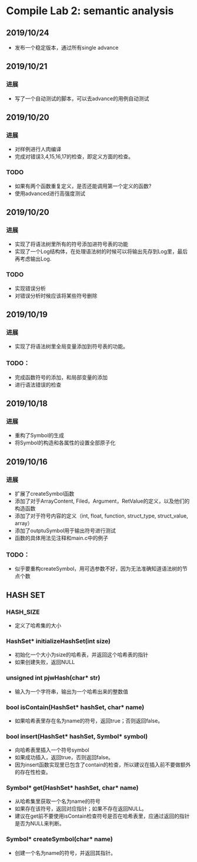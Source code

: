 # Compile Lab 2: semantic analysis
## 2019/10/24
+ 发布一个稳定版本，通过所有single advance
## 2019/10/21
### 进展
+ 写了一个自动测试的脚本，可以去advance的用例自动测试
## 2019/10/20
### 进展
+ 对样例进行人肉编译
+ 完成对错误3,4,15,16,17的检查，即定义方面的检查。
### TODO
+ 如果有两个函数重复定义，是否还能调用第一个定义的函数?
+ 使用advanced进行高强度测试
## 2019/10/20
### 进展
+ 实现了将语法树里所有的符号添加进符号表的功能
+ 实现了一个Log结构体，在处理语法树的时候可以将输出先存到Log里，最后再考虑输出Log.
### TODO
+ 实现错误分析
+ 对错误分析时候应该将某些符号删除
## 2019/10/19
### 进展
* 实现了将语法树里全局变量添加到符号表的功能。
### TODO：
+ 完成函数符号的添加，和局部变量的添加
+ 进行语法错误的检查
## 2019/10/18
### 进展
* 重构了Symbol的生成
* 将Symbol的构造和各属性的设置全部原子化
## 2019/10/16 
### 进展
+ 扩展了createSymbol函数
+ 添加了对于ArrayContent, Filed，Argument，RetValue的定义，以及他们的构造函数
+ 添加了对于符号内容的定义（int, float, function, struct_type, struct_value, array）
+ 添加了outptuSymbol用于输出符号进行测试
+ 函数的具体用法见注释和main.c中的例子
### TODO：
+ 似乎要重构createSymbol，用可选参数不好，因为无法准确知道语法树的节点个数


## HASH SET
### HASH_SIZE
* 定义了哈希集的大小
### HashSet* initializeHashSet(int size)
* 初始化一个大小为size的哈希表，并返回这个哈希表的指针
* 如果创建失败，返回NULL
### unsigned int pjwHash(char* str)
* 输入为一个字符串，输出为一个哈希出来的整数值
### bool isContain(HashSet* hashSet, char* name)
* 如果哈希表里存在名为name的符号，返回true；否则返回false。
### bool insert(HashSet* hashSet, Symbol* symbol)
* 向哈希表里插入一个符号symbol
* 如果成功插入，返回true，否则返回false。
* 因为insert函数实现里已包含了contain的检查，所以建议在插入前不要做额外的存在性检查。
### Symbol* get(HashSet* hashSet, char* name)
* 从哈希集里获取一个名为name的符号
* 如果存在该符号，返回对应指针；如果不存在返回NULL。
* 建议在get前不要使用isContain检查符号是否在哈希表里，应通过返回的指针是否为NULL来判断。
### Symbol* createSymbol(char* name)
* 创建一个名为name的符号，并返回其指针。

